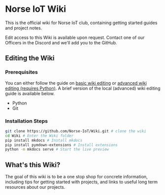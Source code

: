 # Norse IoT Wiki
This is the official wiki for Norse IoT club, containing getting started guides and project notes.

Edit access to this Wiki is available upon request. Contact one of our Officers in the Discord and we'll add you to the GitHub.

## Editing the Wiki

### Prerequisites

You can either follow the guide on [basic wiki editing](http://127.0.0.1:8000/getting-started/wiki/) or [advanced wiki editing (requires Python)](http://127.0.0.1:8000/resources/advanced-wiki-editing/). 
A brief version of the local (advanced) wiki editing guide is available below.

- Python
- Git

### Installation Steps

```bash
git clone https://github.com/Norse-IoT/Wiki.git # clone the wiki
cd Wiki # Enter the Wiki folder
pip install mkdocs # Install mkdocs
pip install pymdown-extensions # Install extensions
python -m mkdocs serve # Start the live preview
```

## What's this Wiki?

The goal of this wiki is to be a one stop shop for concrete information, including tips for getting started with projects, and links to useful long term resources about our projects.

